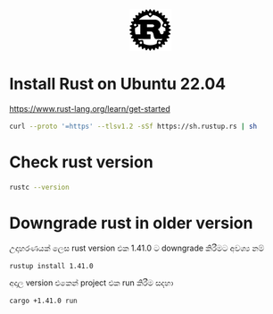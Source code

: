 <p align="center">
  <img src="../images/rust-logo.png" />
</p>

# Install Rust on Ubuntu 22.04

https://www.rust-lang.org/learn/get-started

```bash
curl --proto '=https' --tlsv1.2 -sSf https://sh.rustup.rs | sh
```

# Check rust version
```sh
rustc --version
```

# Downgrade rust in older version
උදාහරණයක් ලෙස rust version එක 1.41.0 ට downgrade කිරීමට අවශ්‍ය නම්
```sh
rustup install 1.41.0
```
අදාල version එකෙන් project එක run කිරීම සදහා
```sh
cargo +1.41.0 run
```
